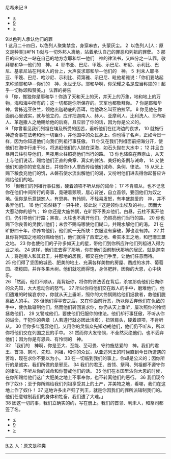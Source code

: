 ﻿





 尼希米记 9




* [<](bible/NEH08.md)
* [9](bible/NEH.md)
* [>](bible/NEH10.md)



 
9以色列人承认他们的罪  
1 这月二十四日，以色列人聚集禁食，身穿麻衣，头蒙灰尘。 
2  以色列人[人：原文是种类](#FN
1)就与一切外邦人离绝，站着承认自己的罪恶和列祖的罪孽。 
3 那日的四分之一站在自己的地方念耶和华—他们　神的律法书，又四分之一认罪，敬拜耶和华—他们的　神。 
4  耶书亚、巴尼、甲篾、示巴尼、布尼、示利比、巴尼、基拿尼站在利未人的台上，大声哀求耶和华—他们的　神。 
5  利未人耶书亚、甲篾、巴尼、哈沙尼、示利比、荷第雅、示巴尼、毗他希雅说：「你们要站起来称颂耶和华—你们的　神，永世无尽。耶和华啊，你荣耀之名是应当称颂的！超乎一切称颂和赞美。」 认罪的祷告  
6 「你，惟独你是耶和华！你造了天和天上的天，并天上的万象，地和地上的万物，海和海中所有的；这一切都是你所保存的。天军也都敬拜你。 
7 你是耶和华　神，曾拣选亚伯兰，领他出迦勒底的吾珥，给他改名叫亚伯拉罕。 
8 你见他在你面前心里诚实，就与他立约，应许把迦南人、赫人、亚摩利人、比利洗人、耶布斯人、革迦撒人之地赐给他的后裔，且应验了你的话，因为你是公义的。  
9 「你曾看见我们列祖在埃及所受的困苦，垂听他们在红海边的哀求， 
10 就施行神迹奇事在法老和他一切臣仆，并他国中的众民身上。你也得了名声，正如今日一样，因为你知道他们向我们列祖行事狂傲。 
11 你又在我们列祖面前把海分开，使他们在海中行走干地，将追赶他们的人抛在深海，如石头抛在大水中； 
12 并且白昼用云柱引导他们，黑夜用火柱照亮他们当行的路。 
13 你也降临在西奈山，从天上与他们说话，赐给他们正直的典章、真实的律法、美好的条例与诫命， 
14 又使他们知道你的安息圣日，并借你仆人摩西传给他们诫命、条例、律法。 
15 从天上赐下粮食充他们的饥，从磐石使水流出解他们的渴，又吩咐他们进去得你起誓应许赐给他们的地。  
16 「但我们的列祖行事狂傲，硬着颈项不听从你的诫命； 
17 不肯顺从，也不记念你在他们中间所行的奇事，竟硬着颈项，居心背逆，自立首领，要回他们为奴之地。但你是乐意饶恕人，有恩典，有怜悯，不轻易发怒，有丰盛慈爱的　神，并不丢弃他们。 
18 他们虽然铸了一只牛犊，彼此说『这是领你出埃及的神』，因而大大惹动你的怒气； 
19 你还是大施怜悯，在旷野不丢弃他们。白昼，云柱不离开他们，仍引导他们行路；黑夜，火柱也不离开他们，仍照亮他们当行的路。 
20 你也赐下你良善的灵教训他们；未尝不赐吗哪使他们糊口，并赐水解他们的渴。 
21 在旷野四十年，你养育他们，他们就一无所缺：衣服没有穿破，脚也没有肿。 
22 并且你将列国之地照分赐给他们，他们就得了西宏之地、希实本王之地，和巴珊王噩之地。 
23 你也使他们的子孙多如天上的星，带他们到你所应许他们列祖进入得为业之地。 
24 这样，他们进去得了那地，你在他们面前制伏那地的居民，就是迦南人；将迦南人和其君王，并那地的居民，都交在他们手里，让他们任意而待。 
25 他们得了坚固的城邑、肥美的地土、充满各样美物的房屋、凿成的水井、葡萄园、橄榄园，并许多果木树。他们就吃而得饱，身体肥胖，因你的大恩，心中快乐。  
26 「然而，他们不顺从，竟背叛你，将你的律法丢在背后，杀害那劝他们归向你的众先知，大大惹动你的怒气。 
27 所以你将他们交在敌人的手中，磨难他们。他们遭难的时候哀求你，你就从天上垂听，照你的大怜悯赐给他们拯救者，救他们脱离敌人的手。 
28 但他们得平安之后，又在你面前行恶，所以你丢弃他们在仇敌的手中，使仇敌辖制他们。然而他们转回哀求你，你仍从天上垂听，屡次照你的怜悯拯救他们， 
29 又警戒他们，要使他们归服你的律法。他们却行事狂傲，不听从你的诫命，干犯你的典章（人若遵行就必因此活着），扭转肩头，硬着颈项，不肯听从。 
30 但你多年宽容他们，又用你的灵借众先知劝戒他们，他们仍不听从，所以你将他们交在列国之民的手中。 
31 然而你大发怜悯，不全然灭绝他们，也不丢弃他们；因为你是有恩典、有怜悯的　神。  
32 「我们的　神啊，你是至大、至能、至可畏、守约施慈爱的　神。我们的君王、首领、祭司、先知、列祖，和你的众民，从亚述列王的时候直到今日所遭遇的苦难，现在求你不要以为小。 
33 在一切临到我们的事上，你却是公义的；因你所行的是诚实，我们所做的是邪恶。 
34 我们的君王、首领、祭司、列祖都不遵守你的律法，不听从你的诫命和你警戒他们的话。 
35 他们在本国里沾你大恩的时候，在你所赐给他们这广大肥美之地上不事奉你，也不转离他们的恶行。 
36 我们现今作了奴仆；至于你所赐给我们列祖享受其上的土产，并美物之地，看哪，我们在这地上作了奴仆！ 
37 这地许多出产归了列王，就是你因我们的罪所派辖制我们的。他们任意辖制我们的身体和牲畜，我们遭了大难。」  
38 因这一切的事，我们立确实的约，写在册上。我们的首领、利未人，和祭司都签了名。 
* [<](bible/NEH08.md)
* [9](bible/NEH.md)
* [>](bible/NEH10.md)





---


[9:2:](#V2)
人：原文是种类




---









